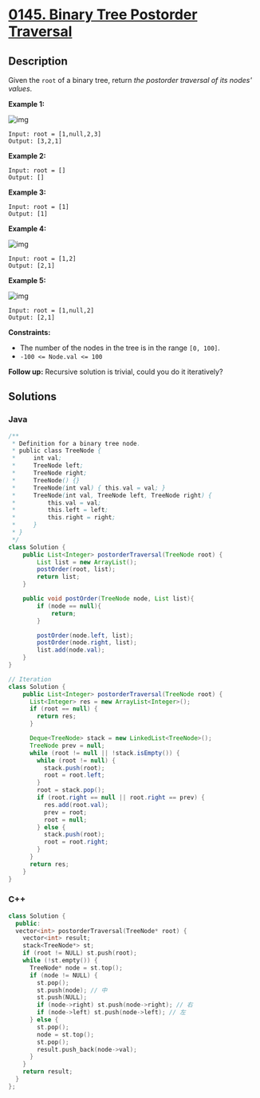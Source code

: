 # [0145. Binary Tree Postorder Traversal](https://leetcode-cn.com/problems/binary-tree-postorder-traversal/)



## Description



Given the `root` of a binary tree, return *the postorder traversal of its nodes' values*.

 

**Example 1:**

![img](https://assets.leetcode.com/uploads/2020/08/28/pre1.jpg)

```
Input: root = [1,null,2,3]
Output: [3,2,1]
```

**Example 2:**

```
Input: root = []
Output: []
```

**Example 3:**

```
Input: root = [1]
Output: [1]
```

**Example 4:**

![img](https://assets.leetcode.com/uploads/2020/08/28/pre3.jpg)

```
Input: root = [1,2]
Output: [2,1]
```

**Example 5:**

![img](https://assets.leetcode.com/uploads/2020/08/28/pre2.jpg)

```
Input: root = [1,null,2]
Output: [2,1]
```

 

**Constraints:**

- The number of the nodes in the tree is in the range `[0, 100]`.
- `-100 <= Node.val <= 100`

 

**Follow up:** Recursive solution is trivial, could you do it iteratively?



## Solutions



<!-- tabs:start -->

### **Java**

```java
/**
 * Definition for a binary tree node.
 * public class TreeNode {
 *     int val;
 *     TreeNode left;
 *     TreeNode right;
 *     TreeNode() {}
 *     TreeNode(int val) { this.val = val; }
 *     TreeNode(int val, TreeNode left, TreeNode right) {
 *         this.val = val;
 *         this.left = left;
 *         this.right = right;
 *     }
 * }
 */
class Solution {
    public List<Integer> postorderTraversal(TreeNode root) {
        List list = new ArrayList();
        postOrder(root, list);
        return list;
    }

    public void postOrder(TreeNode node, List list){
        if (node == null){
            return;
        }

        postOrder(node.left, list);
        postOrder(node.right, list);
        list.add(node.val);
    }
}

// Iteration
class Solution {
    public List<Integer> postorderTraversal(TreeNode root) {
      List<Integer> res = new ArrayList<Integer>();
      if (root == null) {
        return res;
      }

      Deque<TreeNode> stack = new LinkedList<TreeNode>();
      TreeNode prev = null;
      while (root != null || !stack.isEmpty()) {
        while (root != null) {
          stack.push(root);
          root = root.left;
        }
        root = stack.pop();
        if (root.right == null || root.right == prev) {
          res.add(root.val);
          prev = root;
          root = null;
        } else {
          stack.push(root);
          root = root.right;
        }
      }
      return res;
    }
}
```



### **C++**

```c++
class Solution {
  public:
  vector<int> postorderTraversal(TreeNode* root) {
    vector<int> result;
    stack<TreeNode*> st;
    if (root != NULL) st.push(root);
    while (!st.empty()) {
      TreeNode* node = st.top();
      if (node != NULL) {
        st.pop();
        st.push(node); // 中
        st.push(NULL);
        if (node->right) st.push(node->right); // 右
        if (node->left) st.push(node->left); // 左
      } else {
        st.pop();
        node = st.top();
        st.pop();
        result.push_back(node->val);
      }
    }
    return result;
  }
};
```

<!-- tabs:end -->
